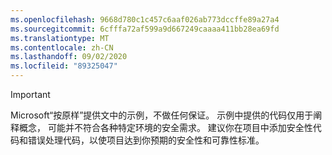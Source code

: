 ```yaml
---
ms.openlocfilehash: 9668d780c1c457c6aaf026ab773dccffe89a27a4
ms.sourcegitcommit: 6cfffa72af599a9d667249caaaa411bb28ea69fd
ms.translationtype: MT
ms.contentlocale: zh-CN
ms.lasthandoff: 09/02/2020
ms.locfileid: "89325047"
---
```

  
> [!IMPORTANT]
> Microsoft“按原样”提供文中的示例，不做任何保证。 示例中提供的代码仅用于阐释概念， 可能并不符合各种特定环境的安全需求。 建议你在项目中添加安全性代码和错误处理代码，以使项目达到你预期的安全性和可靠性标准。
